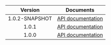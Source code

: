 | Version | Documents |
|:---:|---|
| 1.0.2-SNAPSHOT | [API documentation](1.0.2-SNAPSHOT) |
| 1.0.1 | [API documentation](1.0.1) |
| 1.0.0 | [API documentation](1.0.0) |
